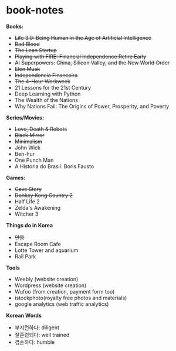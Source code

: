 # book-notes

<b> Books: </b>
<ul>
  <li><strike>Life 3.0: Being Human in the Age of Artificial Intelligence</strike></li>
  <li><strike>Bad Blood </strike></li>
  <li><strike> The Lean Startup </strike></li>
  <li><strike> Playing with FIRE: Financial Independence Retire Early </strike></li>
  <li><strike> AI Superpowers: China, Silicon Valley, and the New World Order </strike></li>
  <li><strike>Elon Musk </strike></li>
  <li><strike> Independencia Financeira </strike></li>
  <li><strike> The 4-Hour Workweek </strike></li>
  <li> 21 Lessons for the 21st Century </li>
  <li> Deep Learning with Python </li>
  <li> The Wealth of the Nations </li>
  <li> Why Nations Fail: The Origins of Power, Prosperity, and Poverty </li>
</ul>

<b> Series/Movies: </b>
<ul>
  <li><strike>Love, Death & Robots</strike></li>
  <li><strike>Black Mirror</strike></li>
  <li><strike>Minimalism</strike></li>
  <li> John Wick </li>
  <li>Ben-hur</li>
  <li>One Punch Man</li>
  <li> A Historia do Brasil: Boris Fausto </li>
</ul>

<b> Games: </b>
<ul>
  <li><strike>Cave Story</strike></li>
  <li><strike>Donkey Kong Country 2</strike></li>
  <li>Half Life 2</li>
  <li>Zelda's Awakening</li>
  <li>Witcher 3</li>
</ul>

<b> Things do in Korea </b>
<ul>
  <li><strike>안동</strike></li>
  <li>Escape Room Cafe</li>
  <li>Lotte Tower and aquarium</li>
  <li>Rail Park</li>
</ul>

<b> Tools </b>
<ul>
  <li>Weebly (website creation)</li>
  <li>Wordpress (website creation)</li>
  <li>Wufoo (from creation, payment form too)</li>
  <li>istockphoto(royalty free photos and materials)</li>
  <li>google analytics (web traffic analytics)</li>
</ul>

<b> Korean Words </b>
<ul>
  <li>부지런하다: diligent</li>
  <li>잘훈련되다: well trained</li>
  <li>겸손하다: humble</li>
</ul>
